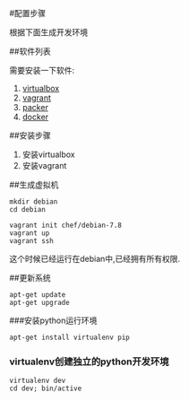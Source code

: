 #配置步骤

根据下面生成开发环境

##软件列表

需要安装一下软件:

1.	[virtualbox](https://www.virtualbox.org)
2.	[vagrant](https://www.vagrantup.com)
3.	[packer](https://packer.io)
4.	[docker](https://www.docker.com)

##安装步骤

1.	安装virtualbox
2.	安装vagrant

##生成虚拟机

```shell
mkdir debian
cd debian

vagrant init chef/debian-7.8
vagrant up
vagrant ssh
```

这个时候已经运行在debian中,已经拥有所有权限.

##更新系统

```shell
apt-get update
apt-get upgrade
```

###安装python运行环境

```shell
apt-get install virtualenv pip
```

### virtualenv创建独立的python开发环境

```shell
virtualenv dev
cd dev; bin/active
```
